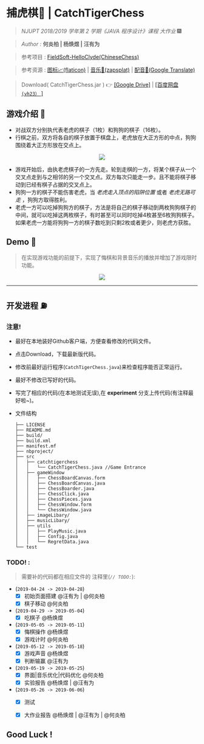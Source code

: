 # 捕虎棋🐯 | CatchTigerChess

> *NJUPT 2018/2019 学年第 2 学期《JAVA 程序设计》课程 大作业* 🎆

> *Author :* **何炎柏 | 杨焕煜 | 汪有为**

> 参考项目 : [FieldSoft-HelloClyde(ChineseChess)](https://github.com/FieldSoft-HelloClyde/ChineseChess)

> 参考资源 : [图标📈(flaticon)](https://www.flaticon.com) | [音乐🎵(zapsplat)](www.zapsplat.com) | [配音🎤(Google Translate)](https://translate.google.cn)

> Download( CatchTigerChess.jar ) 👉 [[Google Drive]](https://drive.google.com/open?id=1Q1CaD6OfE5tsRKfXNgorg4wl437H2JVQ) | [[百度网盘 `(vh23）` ]](https://pan.baidu.com/s/1MG_kn_5cH1HeQEj2jqxbMA)
## 游戏介绍  📖
   * 对战双方分别执代表老虎的棋子（1枚）和狗狗的棋子（16枚）。
   * 行棋之前，双方将各自的棋子放置于棋盘上，老虎放在大正方形的中点，狗狗围绕着大正方形放在交点上。
   
   <p align="center"> 
    <img src="https://github.com/BaldwinHe/JavaBigHomework/blob/master/demo/demo_first.png">
   </p>  
    
   * 游戏开始后，由执老虎棋子的一方先走。轮到走棋的一方，将某个棋子从一个交叉点走到与之相邻的另一个交叉点。双方每次只能走一步。且不能将棋子移动到已经有棋子占据的交叉点上。
   * 狗狗一方的棋子不能伤害老虎，当 *老虎走入顶点的陷阱位置* 或者 *老虎无路可走* ，狗狗方取得胜利。
   * 老虎一方可以吃掉狗狗方的棋子，方法是将自己的棋子移动到两枚狗狗棋子的中间，就可以吃掉这两枚棋子，有时甚至可以同时吃掉4枚甚至6枚狗狗棋子。如果老虎一方能将狗狗一方的棋子数吃到只剩2枚或者更少，则老虎方获胜。
## Demo  🙌
  > 在实现游戏功能的前提下，实现了悔棋和背景音乐的播放并增加了游戏限时功能。
    
  <p align="center"> 
    <img src="https://github.com/BaldwinHe/JavaBigHomework/blob/master/demo/CatchTigerChess_Demo.gif">
  </p>  
    
    
---
## 开发进程  ⛽️

### 注意!
* 最好在本地装好Github客户端，方便查看修改的代码文件。
* 点击Download，下载最新版代码。
* 修改前最好运行程序(`CatchTigerChess.java`)来检查程序能否正常运行。
* 最好不修改已写好的代码。
* 写完了相应的代码(在本地测试无误),在 **experiment** 分支上传代码(有注释最好啦~)。
* 文件结构

  ```
  ├── LICENSE
  ├── README.md
  ├── build/
  ├── build.xml
  ├── manifest.mf
  ├── nbproject/
  ├── src
  │   ├── catchtigerchess
  │   │   └── CatchTigerChess.java //Game Entrance
  │   ├── gameWindow
  │   │   ├── ChessBoardCanvas.form
  │   │   ├── ChessBoardCanvas.java
  │   │   ├── ChessBoarder.java
  │   │   ├── ChessClick.java
  │   │   ├── ChessPieces.java
  │   │   ├── ChessWindow.form
  │   │   └── ChessWindow.java
  │   ├── imageLibary/
  │   ├── musicLibary/
  │   ├── utils
  │   │   ├── PlayMusic.java
  │   │   ├── Config.java
  │   │   └── RegretData.java
  └── test
  ```

  
### TODO! :
> 需要补的代码都在相应文件的 注释里(*`// TODO:`*):
  
  * (`2019-04-24 -> 2019-04-28`)
    - [x] 初始页面搭建 @汪有为 | @何炎柏
    - [x] 棋子移动 @何炎柏

  * (`2019-04-29 -> 2019-05-04`)
    - [x] 吃棋子 @杨焕煜
  
  * (`2019-05-05 -> 2019-05-11`)
    - [x] 悔棋操作 @杨焕煜
    - [x] 游戏计时 @何炎柏
    
  * (`2019-05-12 -> 2019-05-18`)
    - [x] 游戏声音 @杨焕煜
    - [x] 判断输赢 @汪有为
  
  * (`2019-05-19 -> 2019-05-25`)
    - [x]  界面|音乐优化|代码优化 @何炎柏
    - [x] 实验报告 @杨焕煜 | @汪有为 
 
 * (`2019-05-26 -> 2019-06-06`)
    - [x] 测试 
    - [x] 大作业报告 @杨焕煜 | @汪有为 | @何炎柏

    
## Good Luck !
